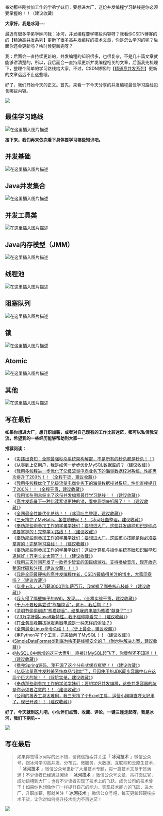 奉劝那些刚参加工作的学弟学妹们：要想进大厂，这份并发编程学习路线是你必须要掌握的！！（建议收藏）

**大家好，我是冰河~~**

最近有很多学弟学妹问我：冰河，并发编程要学哪些内容呀？我看你CSDN博客的的【[精通高并发系列](https://blog.csdn.net/l1028386804/category_9719933.html)】更新了很多高并发编程的技术文章，你是怎么学习的呢？后面你还会更新吗？啥时候更新完呀？

我：后面会一直持续更新的，并发编程的知识很多，也很复杂，不是几十篇文章就能够讲清楚的，所以，我后面会一直持续更新并发编程相关的文章，后面我先梳理下，整理个简单的学习路线给大家。不过，CSDN博客的【[精通高并发系列](https://blog.csdn.net/l1028386804/category_9719933.html)】更新的文章远远不止这些哦。

好了，我们开始今天的正文。首先，来看一下今天分享的并发编程最佳学习路线包含哪些内容。

![](https://img-blog.csdnimg.cn/20210522113715732.jpg?x-oss-process=image/watermark,type_ZmFuZ3poZW5naGVpdGk,shadow_10,text_aHR0cHM6Ly9ibG9nLmNzZG4ubmV0L2wxMDI4Mzg2ODA0,size_16,color_FFFFFF,t_70#pic_center)

## 最佳学习路线
![在这里插入图片描述](https://img-blog.csdnimg.cn/e96b579a02504ffdbaea5de1bb490f1c.png?x-oss-process=image/watermark,type_ZmFuZ3poZW5naGVpdGk,shadow_10,text_aHR0cHM6Ly9ibG9nLmNzZG4ubmV0L2wxMDI4Mzg2ODA0,size_16,color_FFFFFF,t_70#pic_center)




**接下来，我们再来依次看下具体要学习哪些知识吧。**

## 并发基础

![在这里插入图片描述](https://img-blog.csdnimg.cn/36c04973fcb740a99671f560b7c074e3.png?x-oss-process=image/watermark,type_ZmFuZ3poZW5naGVpdGk,shadow_10,text_aHR0cHM6Ly9ibG9nLmNzZG4ubmV0L2wxMDI4Mzg2ODA0,size_16,color_FFFFFF,t_70#pic_center)




## Java并发集合

![在这里插入图片描述](https://img-blog.csdnimg.cn/88aa07c6b53e48c9acaa261309ab5e7b.png?x-oss-process=image/watermark,type_ZmFuZ3poZW5naGVpdGk,shadow_10,text_aHR0cHM6Ly9ibG9nLmNzZG4ubmV0L2wxMDI4Mzg2ODA0,size_16,color_FFFFFF,t_70#pic_center)




## 并发工具类

![在这里插入图片描述](https://img-blog.csdnimg.cn/752821a8ffc34f6ea4396c6a8dafbac7.png?x-oss-process=image/watermark,type_ZmFuZ3poZW5naGVpdGk,shadow_10,text_aHR0cHM6Ly9ibG9nLmNzZG4ubmV0L2wxMDI4Mzg2ODA0,size_16,color_FFFFFF,t_70#pic_center)




## Java内存模型（JMM）
![在这里插入图片描述](https://img-blog.csdnimg.cn/235e051eb0954550b25f83708aa93a67.png?x-oss-process=image/watermark,type_ZmFuZ3poZW5naGVpdGk,shadow_10,text_aHR0cHM6Ly9ibG9nLmNzZG4ubmV0L2wxMDI4Mzg2ODA0,size_16,color_FFFFFF,t_70#pic_center)




## 线程池

![在这里插入图片描述](https://img-blog.csdnimg.cn/6c20d44677c04043869d6d42addfcd8a.png?x-oss-process=image/watermark,type_ZmFuZ3poZW5naGVpdGk,shadow_10,text_aHR0cHM6Ly9ibG9nLmNzZG4ubmV0L2wxMDI4Mzg2ODA0,size_16,color_FFFFFF,t_70#pic_center)




## 阻塞队列

![在这里插入图片描述](https://img-blog.csdnimg.cn/809c0589fe8f415d9d75b12f28eb7ed5.png?x-oss-process=image/watermark,type_ZmFuZ3poZW5naGVpdGk,shadow_10,text_aHR0cHM6Ly9ibG9nLmNzZG4ubmV0L2wxMDI4Mzg2ODA0,size_16,color_FFFFFF,t_70#pic_center)




## 锁

![在这里插入图片描述](https://img-blog.csdnimg.cn/c6221dee07024d4b9a9523747fda4cf3.png?x-oss-process=image/watermark,type_ZmFuZ3poZW5naGVpdGk,shadow_10,text_aHR0cHM6Ly9ibG9nLmNzZG4ubmV0L2wxMDI4Mzg2ODA0,size_16,color_FFFFFF,t_70#pic_center)




## Atomic

![在这里插入图片描述](https://img-blog.csdnimg.cn/cd20bf3d5249482b811a509d9806b0d4.png?x-oss-process=image/watermark,type_ZmFuZ3poZW5naGVpdGk,shadow_10,text_aHR0cHM6Ly9ibG9nLmNzZG4ubmV0L2wxMDI4Mzg2ODA0,size_16,color_FFFFFF,t_70#pic_center)




## 其他

![在这里插入图片描述](https://img-blog.csdnimg.cn/ff7770d668ca47b6811bb86aaccb3282.png?x-oss-process=image/watermark,type_ZmFuZ3poZW5naGVpdGk,shadow_10,text_aHR0cHM6Ly9ibG9nLmNzZG4ubmV0L2wxMDI4Mzg2ODA0,size_16,color_FFFFFF,t_70#pic_center)



## 写在最后

**如果你想进大厂，想升职加薪，或者对自己现有的工作比较迷茫，都可以私信我交流，希望我的一些经历能够帮助到大家~~**

**推荐阅读：**

* 《[实践出真知：全网最强秒杀系统架构解密，不是所有的秒杀都是秒杀！！](https://blog.csdn.net/l1028386804/article/details/120125888)》
* 《[从零到上亿用户，我是如何一步步优化MySQL数据库的？（建议收藏）](https://blog.csdn.net/l1028386804/article/details/119793397)》
* 《[我用多线程进一步优化了亿级流量电商业务下的海量数据校对系统，性能再次提升了200%！！（全程干货，建议收藏）](https://blog.csdn.net/l1028386804/article/details/119724650)》
* 《[我用多线程优化了亿级流量电商业务下的海量数据校对系统，性能直接提升了200%！！（全程干货，建议收藏）](https://blog.csdn.net/l1028386804/article/details/119632011)》
* 《[我用10张图总结出了这份并发编程最佳学习路线！！（建议收藏）](https://blog.csdn.net/l1028386804/article/details/119529877)》
* 《[高并发场景下一种比读写锁更快的锁，看完我彻底折服了！！（建议收藏）](https://blog.csdn.net/l1028386804/article/details/118887662)》
* 《[全网最全性能优化总结！！（冰河吐血整理，建议收藏）](https://blog.csdn.net/l1028386804/article/details/118175154)》
* 《[三天撸完了MyBatis，各位随便问！！（冰河吐血整理，建议收藏）](https://blog.csdn.net/l1028386804/article/details/118079011)》
* 《[奉劝那些刚参加工作的学弟学妹们：要想进大厂，这些并发编程知识是你必须要掌握的！完整学习路线！！（建议收藏）](https://blog.csdn.net/l1028386804/article/details/119341751)》
* 《[奉劝那些刚参加工作的学弟学妹们：要想进大厂，这些核心技能是你必须要掌握的！完整学习路线！！（建议收藏）](https://blog.csdn.net/l1028386804/article/details/116081409)》
* 《[奉劝那些刚参加工作的学弟学妹们：这些计算机与操作系统基础知识越早知道越好！万字长文太顶了！！（建议收藏）](https://blog.csdn.net/l1028386804/article/details/115923034)》
* 《[我用三天时间开发了一款老少皆宜的国民级游戏，支持播放音乐，现开放完整源代码和注释（建议收藏）！！](https://blog.csdn.net/l1028386804/article/details/116191713)》
* 《[我是全网最硬核的高并发编程作者，CSDN最值得关注的博主，大家同意吗？（建议收藏）](https://blog.csdn.net/l1028386804/article/details/116280491)》
* 《[毕业五年，从月薪3000到年薪百万，我掌握了哪些核心技能？（建议收藏）](https://blog.csdn.net/l1028386804/article/details/115677451)》
* 《[我入侵了隔壁妹子的Wifi，发现。。。（全程实战干货，建议收藏）](https://blog.csdn.net/l1028386804/article/details/116477701)》
* 《[千万不要轻易尝试“熊猫烧香”，这不，我后悔了！](https://blog.csdn.net/l1028386804/article/details/115450665)》
* 《[清明节偷偷训练“熊猫烧香”，结果我的电脑为熊猫“献身了”！](https://blog.csdn.net/l1028386804/article/details/115607742)》
* 《[7.3万字肝爆Java8新特性，我不信你能看完！（建议收藏）](https://blog.csdn.net/l1028386804/article/details/115547910)》
* 《[在业务高峰期拔掉服务器电源是一种怎样的体验？](https://blog.csdn.net/l1028386804/article/details/115576102)》
* 《[全网最全Linux命令总结！！（史上最全，建议收藏）](https://blog.csdn.net/l1028386804/article/details/117917710)》
* 《[用Python写了个工具，完美破解了MySQL！！（建议收藏）](https://blog.csdn.net/l1028386804/article/details/118378477)》
* 《[SimpleDateFormat类到底为啥不是线程安全的？（附六种解决方案，建议收藏）](https://blog.csdn.net/l1028386804/article/details/118783851)》
* 《[MySQL 8中新增的这三大索引，直接让MySQL起飞了，你竟然还不知道！！（建议收藏）](https://blog.csdn.net/l1028386804/article/details/119442194)》
* 《[撸完Spring源码，我开源了这个分布式缓存框架！！（建议收藏）](https://blog.csdn.net/l1028386804/article/details/119861563)》
* 《[亿级流量高并发秒杀系统商品“超卖”了，只因使用的JDK同步容器中存在这两个巨大的坑！！（踩坑实录，建议收藏）](https://blog.csdn.net/l1028386804/article/details/119928478)》
* 《[奉劝那些刚参加工作的学弟学妹们：要想学好并发编程，这些并发容器的坑是你必须要注意的！！（建议收藏）](https://blog.csdn.net/l1028386804/article/details/119989145)》
* 《[公司的报表工具太难用，我三天撸了个Excel工具，运营小姐姐直呼太好用了，现已开源！！（建议收藏）](https://blog.csdn.net/l1028386804/article/details/120216413)》

**好了，今天就到这儿吧，小伙伴们点赞、收藏、评论，一键三连走起呀，我是冰河，我们下期见~~**

![](https://img-blog.csdnimg.cn/20210522113750942.jpg?x-oss-process=image/watermark,type_ZmFuZ3poZW5naGVpdGk,shadow_10,text_aHR0cHM6Ly9ibG9nLmNzZG4ubmV0L2wxMDI4Mzg2ODA0,size_16,color_FFFFFF,t_70#pic_center)


## 写在最后

> 如果你觉得冰河写的还不错，请微信搜索并关注「 **冰河技术** 」微信公众号，跟冰河学习高并发、分布式、微服务、大数据、互联网和云原生技术，「 **冰河技术** 」微信公众号更新了大量技术专题，每一篇技术文章干货满满！不少读者已经通过阅读「 **冰河技术** 」微信公众号文章，吊打面试官，成功跳槽到大厂；也有不少读者实现了技术上的飞跃，成为公司的技术骨干！如果你也想像他们一样提升自己的能力，实现技术能力的飞跃，进大厂，升职加薪，那就关注「 **冰河技术** 」微信公众号吧，每天更新超硬核技术干货，让你对如何提升技术能力不再迷茫！


![](https://img-blog.csdnimg.cn/20200906013715889.png)